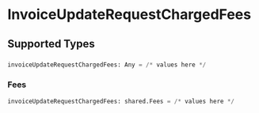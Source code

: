 # InvoiceUpdateRequestChargedFees


## Supported Types

### 

```python
invoiceUpdateRequestChargedFees: Any = /* values here */
```

### Fees

```python
invoiceUpdateRequestChargedFees: shared.Fees = /* values here */
```


